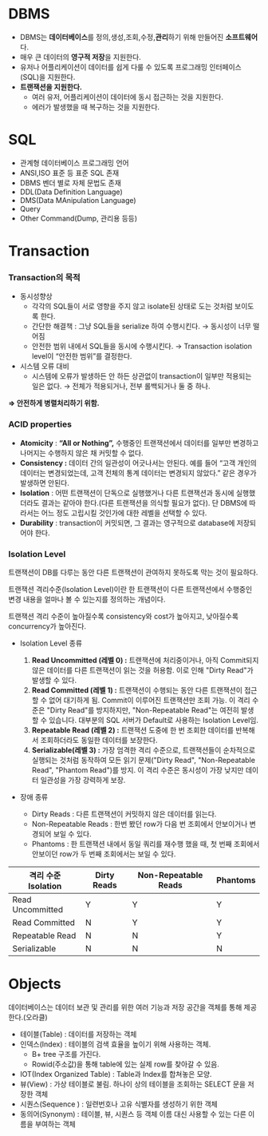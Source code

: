 # DBMS



- DBMS는 **데이터베이스**를 정의,생성,조회,수정,**관리**하기 위해 만들어진 **소프트웨어**다.
- 매우 큰 데이터의 **영구적 저장**을 지원한다.
- 유저나 어플리케이션이 데이터를 쉽게 다룰 수 있도록 프로그래밍 인터페이스(SQL)을 지원한다.
- **트랜잭션을 지원한다.**
    - 여러 유저, 어플리케이션이 데이터에 동시 접근하는 것을 지원한다.
    - 에러가 발생했을 때 복구하는 것을 지원한다.

# SQL



- 관계형 데이터베이스 프로그래밍 언어
- ANSI,ISO 표준 등 표준 SQL 존재
- DBMS 벤더 별로 자체 문법도 존재
- DDL(Data Definition Language)
- DMS(Data MAnipulation Language)
- Query
- Other Command(Dump, 관리용 등등)

# Transaction



### Transaction의 목적

- 동시성향상
    - 각각의  SQL들이 서로 영향을 주지 않고  isolate된 상태로 도는 것처럼 보이도록 한다.
    - 간단한 해결책 : 그냥 SQL들을 serialize 하여 수행시킨다. → 동시성이 너무 떨어짐
    - 안전한 범위 내에서 SQL들을 동시에 수행시킨다. → Transaction isolation level이 “안전한 범위”를 결정한다.
- 시스템 오류 대비
    - 시스템에 오류가 발생하든 안 하든 상관없이 transaction이 일부만 적용되는 일은 없다. → 전체가 적용되거나, 전부 롤백되거나 둘 중 하나.

**⇒ 안전하게 병렬처리하기 위함.** 

 

### ACID properties

- **Atomicity** : **“All or Nothing”,** 수행중인 트랜잭션에서 데이터를 일부만 변경하고 나머지는 수행하지 않은 채 커밋할 수 없다.
- **Consistency :** 데이터 간의 일관성이 어긋나서는 안된다. 예를 들어 “고객 개인의 데이터는 변경되었는데, 고객 전체의 통계 데이터는 변경되지 않았다.” 같은 경우가 발생하면 안된다.
- **Isolation** : 어떤 트랜잭션이 단독으로 실행했거나 다른 트랜잭션과 동시에 실행했더라도 결과는 같아야 한다.(다른 트랜잭션을 의식할 필요가 없다). 단 DBMS에 따라서는 어느 정도 고립시킬 것인가에 대한 레벨을 선택할 수 있다.
- **Durability** : transaction이 커밋되면, 그 결과는 영구적으로 database에 저장되어야 한다.

### Isolation Level

트랜잭션이 DB를 다루는 동안 다른 트랜잭션이 관여하지 못하도록 막는 것이 필요하다.

트랜잭션 격리수준(Isolation Level)이란 한 트랜잭션이 다른 트랜잭션에서 수행중인 변경 내용을 얼마나 볼 수 있는지를 정의하는 개념이다.

트랜잭션 격리 수준이 높아질수록 consistency와 cost가 높아지고, 낮아질수록 concurrency가 높아진다. 

- Isolation Level 종류
    1. **Read Uncommitted (레벨 0) :** 트랜잭션에 처리중이거나, 아직 Commit되지 않은 데이터를 다른 트랜잭션이 읽는 것을 허용함. 이로 인해 "Dirty Read"가 발생할 수 있다.
    2. **Read Committed (레벨 1) :**  트랜잭션이 수행되는 동안 다른 트랜잭션이 접근할 수 없어 대기하게 됨.  Commit이 이루어진 트랜잭션만 조회 가능. 이 격리 수준은 "Dirty Read"를 방지하지만, "Non-Repeatable Read"는 여전히 발생할 수 있습니다. 대부분의 SQL 서버가 Default로 사용하는 Isolation Level임.
    3. **Repeatable Read (레벨 2) :**  트랜잭션 도중에 한 번 조회한 데이터를 반복해서 조회하더라도 동일한 데이터를 보장한다. 
    4. **Serializable(레벨 3) :** 가장 엄격한 격리 수준으로, 트랜잭션들이 순차적으로 실행되는 것처럼 동작하여 모든 읽기 문제("Dirty Read", "Non-Repeatable Read", "Phantom Read")를 방지. 이 격리 수준은 동시성이 가장 낮지만 데이터 일관성을 가장 강력하게 보장.
    
- 장애 종류
    - Dirty Reads : 다른 트랜잭션이 커밋하지 않은 데이터를 읽는다.
    - Non-Repeatable Reads :  한번 봤던 row가 다음 번 조회에서 안보이거나 변경되어 보일 수 있다.
    - Phantoms : 한 트랜잭션 내에서 동일 쿼리를 재수행 했을 때, 첫 번째 조회에서 안보이던 row가 두 번째 조회에서는 보일 수 있다.

| 격리 수준 Isolation | Dirty Reads | Non-Repeatable Reads | Phantoms |
| --- | --- | --- | --- |
| Read Uncommitted | Y | Y | Y |
| Read Committed | N | Y | Y |
| Repeatable Read | N | N | Y |
| Serializable | N | N | N |

# Objects



데이터베이스는 데이터 보관 및 관리를 위한 여러 기능과 저장 공간을 객체를 통해 제공한다.(오라클)

- 테이블(Table) : 데이터를 저장하는 객체
- 인덱스(Index) : 테이블의 검색 효율을 높이기 위해 사용하는 객체.
    - B+ tree 구조를 가진다.
    - Rowid(주소값)을 통해 table에 있는 실제 row를 찾아갈 수 있음.
- IOT(Index Organized Table) : Table과 Index를 합쳐놓은 모양.
- 뷰(View) : 가상 테이블로 불림. 하나이 상의 테이블을 조회하는 SELECT 문을 저장한 객체
- 시퀀스(Sequence ) : 일련번호나 고유 식별자를 생성하기 위한 객체
- 동의어(Synonym) : 테이블, 뷰, 시퀀스 등 객체 이름 대신 사용할 수 있는 다른 이름을 부여하는 객체
